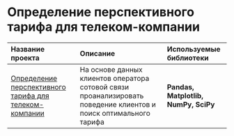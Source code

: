# Определение перспективного тарифа для телеком-компании

| Название проекта | Описание | Используемые библиотеки | 
| :---------------------- | :---------------------- | :---------------------- |
 [Определение перспективного тарифа для телеком-компании](https://github.com/jvx92/Yandex.Praktikum/blob/main/%234Determining-a-prospective-tariff-for-a-telecom-company/telecom.ipynb) | На основе данных клиентов оператора сотовой связи проанализировать поведение клиентов и поиск оптимального тарифа | **Pandas, Matplotlib, NumPy, SciPy**

 
